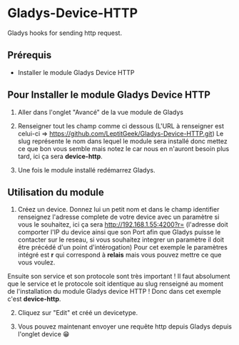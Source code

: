 # Gladys-Device-HTTP
Gladys hooks for sending http request.

## Prérequis

* Installer le module Gladys Device HTTP


## Pour Installer le module Gladys Device HTTP

1. Aller dans l'onglet "Avancé" de la vue module de Gladys

1. Renseigner tout les champ comme ci dessous (L'URL à renseigner est celui-ci => https://github.com/LeptitGeek/Gladys-Device-HTTP.git) Le slug représente le nom dans lequel le module sera installé donc mettez ce que bon vous semble mais notez le car nous en n'auront besoin plus tard, ici ça sera **device-http**. 

1. Une fois le module installé redémarrez Gladys.

## Utilisation du module

1. Créez un device. 
Donnez lui un petit nom et dans le champ identifier renseignez l'adresse complete de votre device avec un paramètre si vous le souhaitez, ici ça sera http://192.168.1.55:4200?r= (l'adresse doit comporter l'IP du device ainsi que son Port afin que Gladys puisse le contacter sur le reseau, si vous souhaitez integrer un paramètre il doit être précédé d'un point d'intérogation) 
Pour cet exemple le paramètres intégré est **r** qui correspond à **relais** mais vous pouvez mettre ce que vous voulez.

Ensuite son service et son protocole sont très important ! Il faut absolument que le service et le protocole soit identique au slug renseigné au moment de l'installation du module Gladys device HTTP ! Donc dans cet exemple c'est **device-http**.

2. Cliquez sur "Edit" et créé un devicetype.

3. Vous pouvez maintenant envoyer une requête http depuis Gladys depuis l'onglet device 😁
